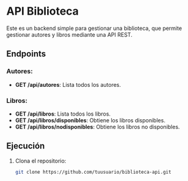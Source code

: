 # API Biblioteca

Este es un backend simple para gestionar una biblioteca, que permite gestionar autores y libros mediante una API REST.

## Endpoints

### Autores:
- **GET /api/autores**: Lista todos los autores.

### Libros:
- **GET /api/libros**: Lista todos los libros.
- **GET /api/libros/disponibles**: Obtiene los libros disponibles.
- **GET /api/libros/nodisponibles**: Obtiene los libros no disponibles.

## Ejecución

1. Clona el repositorio:

   ```bash
   git clone https://github.com/tuusuario/biblioteca-api.git

